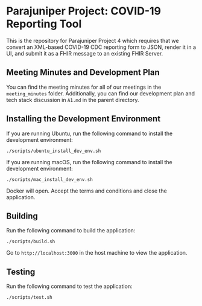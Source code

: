 # Parajuniper Project: COVID-19 Reporting Tool
This is the repository for Parajuniper Project 4 which requires that we convert an XML-based
COVID-19 CDC reporting form to JSON, render it in a UI, and submit it as a FHIR message to an
existing FHIR Server.

## Meeting Minutes and Development Plan

You can find the meeting minutes for all of our meetings in the `meeting_minutes` folder. Additionally, you can find our development plan and tech stack discussion in `A1.md` in the parent directory.

## Installing the Development Environment
If you are running Ubuntu, run the following command to install the development environment:
```
./scripts/ubuntu_install_dev_env.sh
```

If you are running macOS, run the following command to install the development environment:
```
./scripts/mac_install_dev_env.sh
```
Docker will open. Accept the terms and conditions and close the application.

## Building
Run the following command to build the application:
```
./scripts/build.sh
```

Go to `http://localhost:3000` in the host machine to view the application.

## Testing
Run the following command to test the application:
```
./scripts/test.sh
```
